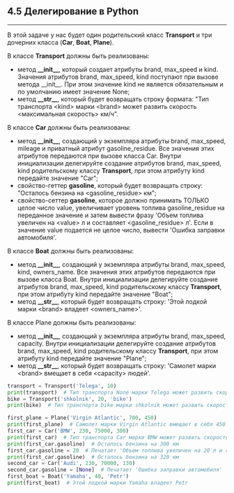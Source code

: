 ## 4.5 Делегирование в Python
-----------------------------

В этой задаче у нас будет один родительский класс **Transport** и три дочерних класса (**Car**, **Boat**, **Plane**).

В классе **Transport** должны быть реализованы:

- метод **\_\_init__**, который создает атрибуты brand, max_speed и kind. Значения атрибутов brand, max_speed, kind поступают при вызове метода \_\_init__. При этом значение kind не является обязательным и по умолчанию имеет значение None;
- метод **\_\_str__**, который будет возвращать строку формата: "Тип транспорта \<kind> марки \<brand> может развить скорость <максимальная скорость> км/ч".

В классе **Car** должны быть реализованы:

- метод **\_\_init__**, создающий у экземпляра атрибуты brand, max_speed, mileage и приватный атрибут gasoline_residue. Все значения этих атрибутов передаются при вызове класса Car. Внутри инициализации делегируйте создание атрибутов brand, max_speed, kind родительскому классу **Transport**, при этом атрибуту kind передайте значение "Car";
- свойство-геттер **gasoline**, который будет возвращать строку: "Осталось бензина на \<gasoline_residue> км";
- свойство-сеттер **gasoline**, которое должно принимать ТОЛЬКО целое число value, увеличивает уровень топлива gasoline_residue на переданное значение и затем вывести фразу 'Объем топлива увеличен на \<value> л и составляет \<gasoline_residue> л'. Если в значение value подается не целое число, вывести 'Ошибка заправки автомобиля'.

В классе **Boat** должны быть реализованы:

- метод **\_\_init__**, создающий у экземпляра атрибуты brand, max_speed, kind, owners_name. Все значения этих атрибутов передаются при вызове класса Boat. Внутри инициализации делегируйте создание атрибутов brand, max_speed, kind родительскому классу **Transport**, при этом атрибуту kind передайте значение "Boat";
- метод **\_\_str__**, который будет возвращать строку: 'Этой лодкой марки \<brand> владеет \<owners_name>'.

В классе Plane должны быть реализованы:

- метод **\_\_init__**, создающий у экземпляра атрибуты brand, max_speed, capacity. Внутри инициализации делегируйте создание атрибутов brand, max_speed, kind родительскому классу **Transport**, при этом атрибуту kind передайте значение "Plane";
- метод **\_\_str__**, который будет возвращать строку: 'Самолет марки \<brand> вмещает в себя \<capacity> людей'.

``` python
transport = Transport('Telega', 10)
print(transport)  # Тип транспорта None марки Telega может развить скорость 10 км/ч
bike = Transport('shkolnik', 20, 'bike')
print(bike)  # Тип транспорта bike марки shkolnik может развить скорость 20 км/ч

first_plane = Plane('Virgin Atlantic', 700, 450)
print(first_plane)  # Самолет марки Virgin Atlantic вмещает в себя 450 людей
first_car = Car('BMW', 230, 75000, 300)
print(first_car)  # Тип транспорта Car марки BMW может развить скорость 230 км/ч
print(first_car.gasoline)  # Осталось бензина на 300 км
first_car.gasoline = 20  # Печатает 'Объем топлива увеличен на 20 л и составляет 320 л'
print(first_car.gasoline)  # Осталось бензина на 320 км
second_car = Car('Audi', 230, 70000, 130)
second_car.gasoline = [None]  # Печатает 'Ошибка заправки автомобиля'
first_boat = Boat('Yamaha', 40, 'Petr')
print(first_boat)  # Этой лодкой марки Yamaha владеет Petr
```